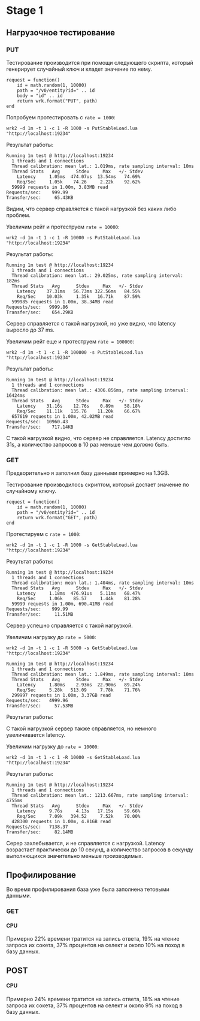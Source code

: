 # Stage 1

## Нагрузочное тестирование

### PUT

Тестирование производится при помощи следующего скрипта, который генерирует случайный ключ и кладет значение по нему.

```
request = function()
    id = math.random(1, 10000)
    path = "/v0/entity?id=" .. id
    body = "id" .. id
    return wrk.format("PUT", path)
end
```

Попробуем протестировать с `rate = 1000`:

`wrk2 -d 1m -t 1 -c 1 -R 1000 -s PutStableLoad.lua "http://localhost:19234"`

Результат работы:

```
Running 1m test @ http://localhost:19234
  1 threads and 1 connections
  Thread calibration: mean lat.: 1.019ms, rate sampling interval: 10ms
  Thread Stats   Avg      Stdev     Max   +/- Stdev
    Latency     1.05ms  474.07us  13.54ms   74.69%
    Req/Sec     1.05k    74.26     2.22k    92.62%
  59999 requests in 1.00m, 3.83MB read
Requests/sec:    999.99
Transfer/sec:     65.43KB
```

Видим, что сервер справляется с такой нагрузкой без каких либо проблем.

Увеличим рейт и протеструем `rate = 10000`:

`wrk2 -d 1m -t 1 -c 1 -R 10000 -s PutStableLoad.lua "http://localhost:19234"`


Результат работы:

```
Running 1m test @ http://localhost:19234
  1 threads and 1 connections
  Thread calibration: mean lat.: 29.025ms, rate sampling interval: 182ms
  Thread Stats   Avg      Stdev     Max   +/- Stdev
    Latency    37.31ms   56.73ms 322.56ms   84.55%
    Req/Sec    10.03k     1.35k   16.71k    87.59%
  599985 requests in 1.00m, 38.34MB read
Requests/sec:   9999.86
Transfer/sec:    654.29KB
```

Сервер справляется с такой нагрузкой, но уже видно, что latency выросло до 37 ms.

Увеличим рейт еще и протеструем `rate = 100000`:

`wrk2 -d 1m -t 1 -c 1 -R 100000 -s PutStableLoad.lua "http://localhost:19234"`

Результат работы:

```
Running 1m test @ http://localhost:19234
  1 threads and 1 connections
  Thread calibration: mean lat.: 4306.856ms, rate sampling interval: 16424ms
  Thread Stats   Avg      Stdev     Max   +/- Stdev
    Latency    31.16s    12.76s    0.89m    58.18%
    Req/Sec    11.11k   135.76    11.20k    66.67%
  657619 requests in 1.00m, 42.02MB read
Requests/sec:  10960.43
Transfer/sec:    717.14KB
```

С такой нагрузкой видно, что сервер не справляется. Latency достигло 31s, а количество запросов в 10 раз меньше чем должно быть.

### GET

Предворительно я заполнил базу данными примерно на 1.3GB.

Тестирование производилось скриптом, который достает значение по случайному ключу.

```
request = function()
    id = math.random(1, 10000)
    path = "/v0/entity?id=" .. id
    return wrk.format("GET", path)
end
```

Протестируем с `rate = 1000`:

`wrk2 -d 1m -t 1 -c 1 -R 1000 -s GetStableLoad.lua "http://localhost:19234"`

Резутьтат работы:

```
Running 1m test @ http://localhost:19234
  1 threads and 1 connections
  Thread calibration: mean lat.: 1.404ms, rate sampling interval: 10ms
  Thread Stats   Avg      Stdev     Max   +/- Stdev
    Latency     1.18ms  476.91us   5.11ms   68.47%
    Req/Sec     1.06k    85.57     1.44k    81.28%
  59999 requests in 1.00m, 690.41MB read
Requests/sec:    999.99
Transfer/sec:     11.51MB
```

Сервер успешно справляется с такой нагрузкой.

Увеличим нагрузку до `rate = 5000`:

`wrk2 -d 1m -t 1 -c 1 -R 5000 -s GetStableLoad.lua "http://localhost:19234"`


```
Running 1m test @ http://localhost:19234
  1 threads and 1 connections
  Thread calibration: mean lat.: 1.849ms, rate sampling interval: 10ms
  Thread Stats   Avg      Stdev     Max   +/- Stdev
    Latency     1.80ms    2.93ms  22.90ms   89.24%
    Req/Sec     5.28k   513.09     7.78k    71.76%
  299997 requests in 1.00m, 3.37GB read
Requests/sec:   4999.96
Transfer/sec:     57.53MB
```

Резутьтат работы:

С такой нагрузкой сервер также справляется, но немного увеличивается latency.

Увеличим нагрузку до `rate = 10000`:

`wrk2 -d 1m -t 1 -c 1 -R 10000 -s GetStableLoad.lua "http://localhost:19234"`

Резутьтат работы:

```
Running 1m test @ http://localhost:19234
  1 threads and 1 connections
  Thread calibration: mean lat.: 1213.667ms, rate sampling interval: 4755ms
  Thread Stats   Avg      Stdev     Max   +/- Stdev
    Latency     9.76s     4.13s   17.15s    59.66%
    Req/Sec     7.09k   394.52     7.52k    70.00%
  428300 requests in 1.00m, 4.81GB read
Requests/sec:   7138.37
Transfer/sec:     82.14MB
```

Серер захлебывается, и не справляется с нагрузкой. Latency возрастает практически до 10 секунд, а количество запросов в секунду выполнющихся значительно меньше производимых.

## Профилирование

Во время профилирования база уже была заполнена тетовыми данными.

### GET

#### CPU

Примерно 22% времени тратится на запись ответа, 19% на чтение запроса их сокета, 37% процентов на селект и около 10% на поход в базу данных.

## POST

#### CPU

Примерно 24% времени тратится на запись ответа, 18% на чтение запроса их сокета, 37% процентов на селект и около 9% на поход в базу данных.

